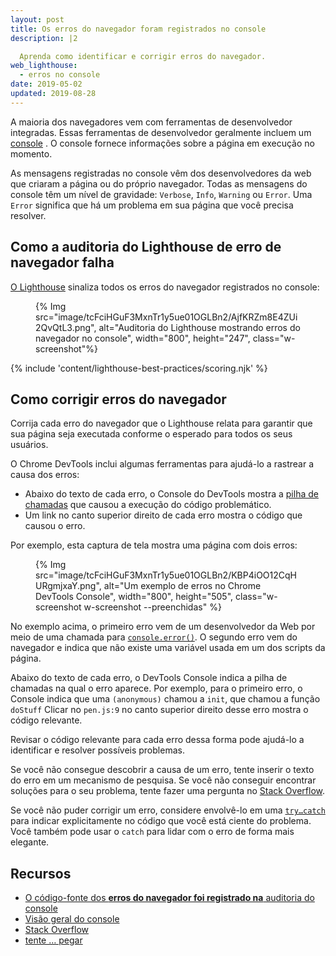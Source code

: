 ```yaml
---
layout: post
title: Os erros do navegador foram registrados no console
description: |2

  Aprenda como identificar e corrigir erros do navegador.
web_lighthouse:
  - erros no console
date: 2019-05-02
updated: 2019-08-28
---
```


A maioria dos navegadores vem com ferramentas de desenvolvedor integradas. Essas ferramentas de desenvolvedor geralmente incluem um [console](https://developers.google.com/web/tools/chrome-devtools/console/) . O console fornece informações sobre a página em execução no momento.

As mensagens registradas no console vêm dos desenvolvedores da web que criaram a página ou do próprio navegador. Todas as mensagens do console têm um nível de gravidade: `Verbose`, `Info`, `Warning` ou `Error`. Uma `Error` significa que há um problema em sua página que você precisa resolver.

## Como a auditoria do Lighthouse de erro de navegador falha

[O Lighthouse](https://developers.google.com/web/tools/lighthouse/) sinaliza todos os erros do navegador registrados no console:

<figure class="w-figure">{% Img src="image/tcFciHGuF3MxnTr1y5ue01OGLBn2/AjfKRZm8E4ZUi2QvQtL3.png", alt="Auditoria do Lighthouse mostrando erros do navegador no console", width="800", height="247", class="w-screenshot"%}</figure>

{% include 'content/lighthouse-best-practices/scoring.njk' %}

## Como corrigir erros do navegador

Corrija cada erro do navegador que o Lighthouse relata para garantir que sua página seja executada conforme o esperado para todos os seus usuários.

O Chrome DevTools inclui algumas ferramentas para ajudá-lo a rastrear a causa dos erros:

- Abaixo do texto de cada erro, o Console do DevTools mostra a [pilha de chamadas](https://developer.mozilla.org/docs/Glossary/Call_stack) que causou a execução do código problemático.
- Um link no canto superior direito de cada erro mostra o código que causou o erro.

Por exemplo, esta captura de tela mostra uma página com dois erros:

<figure class="w-figure">{% Img src="image/tcFciHGuF3MxnTr1y5ue01OGLBn2/KBP4iOO12CqHURgmjxaY.png", alt="Um exemplo de erros no Chrome DevTools Console", width="800", height="505", class="w-screenshot w-screenshot --preenchidas" %}</figure>

No exemplo acima, o primeiro erro vem de um desenvolvedor da Web por meio de uma chamada para [`console.error()`](https://developer.chrome.com/docs/devtools/console/api/#error). O segundo erro vem do navegador e indica que não existe uma variável usada em um dos scripts da página.

Abaixo do texto de cada erro, o DevTools Console indica a pilha de chamadas na qual o erro aparece. Por exemplo, para o primeiro erro, o Console indica que uma `(anonymous)` chamou a `init`, que chamou a função `doStuff` Clicar no `pen.js:9` no canto superior direito desse erro mostra o código relevante.

Revisar o código relevante para cada erro dessa forma pode ajudá-lo a identificar e resolver possíveis problemas.

Se você não consegue descobrir a causa de um erro, tente inserir o texto do erro em um mecanismo de pesquisa. Se você não conseguir encontrar soluções para o seu problema, tente fazer uma pergunta no [Stack Overflow](https://stackoverflow.com).

Se você não puder corrigir um erro, considere envolvê-lo em uma [`try…catch`](https://developer.mozilla.org/docs/Web/JavaScript/Reference/Statements/try...catch) para indicar explicitamente no código que você está ciente do problema. Você também pode usar o `catch` para lidar com o erro de forma mais elegante.

## Recursos

- [O código-fonte dos **erros do navegador foi registrado na** auditoria do console](https://github.com/GoogleChrome/lighthouse/blob/master/lighthouse-core/audits/errors-in-console.js)
- [Visão geral do console](https://developers.google.com/web/tools/chrome-devtools/console/)
- [Stack Overflow](https://stackoverflow.com/)
- [tente … pegar](https://developer.mozilla.org/docs/Web/JavaScript/Reference/Statements/try...catch)
